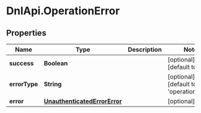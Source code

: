 # DnlApi.OperationError

## Properties
Name | Type | Description | Notes
------------ | ------------- | ------------- | -------------
**success** | **Boolean** |  | [optional] [default to false]
**errorType** | **String** |  | [optional] [default to &#39;operation_error&#39;]
**error** | [**UnauthenticatedErrorError**](UnauthenticatedErrorError.md) |  | [optional] 


